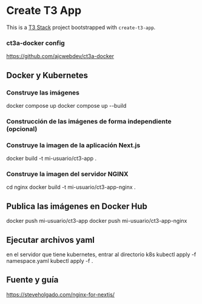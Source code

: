 # Create T3 App
This is a [T3 Stack](https://create.t3.gg/) project bootstrapped with `create-t3-app`.

### ct3a-docker config
https://github.com/ajcwebdev/ct3a-docker

## Docker y Kubernetes
### Construye las imágenes
docker compose up
docker compose up --build

### Construcción de las imágenes de forma independiente (opcional)
### Construye la imagen de la aplicación Next.js
docker build -t mi-usuario/ct3-app .
  
### Construye la imagen del servidor NGINX
cd nginx
docker build -t mi-usuario/ct3-app-nginx .
  
## Publica las imágenes en Docker Hub
docker push mi-usuario/ct3-app
docker push mi-usuario/ct3-app-nginx

## Ejecutar archivos yaml
en el servidor que tiene kubernetes, entrar al directorio k8s
kubectl apply -f namespace.yaml
kubectl apply -f .

## Fuente y guía
https://steveholgado.com/nginx-for-nextjs/